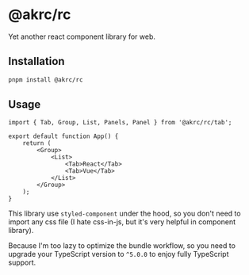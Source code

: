# @akrc/rc

Yet another react component library for web.

## Installation

```bash
pnpm install @akrc/rc
```

## Usage

```tsx
import { Tab, Group, List, Panels, Panel } from '@akrc/rc/tab';

export default function App() {
    return (
        <Group>
            <List>
                <Tab>React</Tab>
                <Tab>Vue</Tab>
            </List>
        </Group>
    );
}
```

This library use `styled-component` under the hood, so you don't need to import any css file (I hate css-in-js, but it's very helpful in component library).

Because I'm too lazy to optimize the bundle workflow, so you need to upgrade your TypeScript version to `^5.0.0` to enjoy fully TypeScript support.
